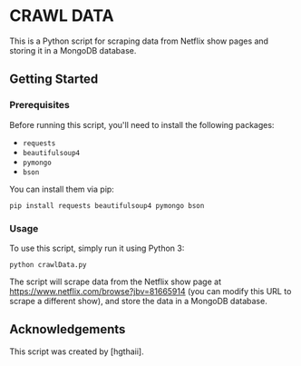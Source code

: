# CRAWL DATA

This is a Python script for scraping data from Netflix show pages and storing it in a MongoDB database.

## Getting Started

### Prerequisites

Before running this script, you'll need to install the following packages:

- `requests`
- `beautifulsoup4`
- `pymongo`
- `bson`

You can install them via pip:

```
pip install requests beautifulsoup4 pymongo bson
```

### Usage

To use this script, simply run it using Python 3:

```
python crawlData.py
```

The script will scrape data from the Netflix show page at https://www.netflix.com/browse?jbv=81665914 (you can modify this URL to scrape a different show), and store the data in a MongoDB database.

## Acknowledgements

This script was created by [hgthaii].
